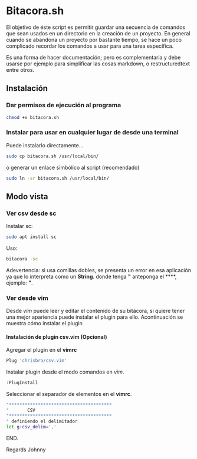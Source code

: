 # Bitacora.sh #

El objetivo de éste script es permitir guardar una secuencia de comandos que
sean usados en un directorio en la creación de un proyecto. En general cuando
se abandona un proyecto por bastante tiempo, se hace un poco complicado recordar
los comandos a usar para una tarea específica.

Es una forma de hacer documentación; pero es complementaria y debe usarse por ejemplo
para simplificar las cosas markdown, o restructuredtext entre otros.

## Instalación ##

### Dar permisos de ejecución al programa ###

```bash
chmod +x bitacora.sh
```

### Instalar para usar en cualquier lugar de desde una terminal ####

Puede instalarlo directamente...

```bash
sudo cp bitacora.sh /usr/local/bin/
```

o generar un enlace simbólico al script (recomendado)

```bash
sudo ln -sr bitacora.sh /usr/local/bin/
```

## Modo vista ##

### Ver csv desde sc ###

Instalar sc:

```bash
sudo apt install sc
```

Uso:

```bash
bitacora -sc
```

Adevertencia: si usa comillas dobles, se presenta un error en esa aplicación ya que lo
interpreta como un **String**. donde tenga **"** anteponga el **\**, ejemplo: **\"**.

### Ver desde vim ###

Desde *vim* puede leer y editar el contenido de su bitácora, si quiere tener una mejor apariencia
puede instalar el plugin para ello. Acontinuación se muestra cómo instalar el plugin

#### Instalación de plugin csv.vim (Opcional) ####

Agregar el plugin en el **vimrc**

```bash
Plug 'chrisbra/csv.vim'
```
Instalar plugin desde el modo comandos en *vim*.

```bash
:PlugInstall
```
Seleccionar el separador de elementos en el **vimrc**.

```bash
"***************************************
"       CSV
"***************************************
" definiendo el delimitador
let g:csv_delim=','
```
END.

Regards Johnny
